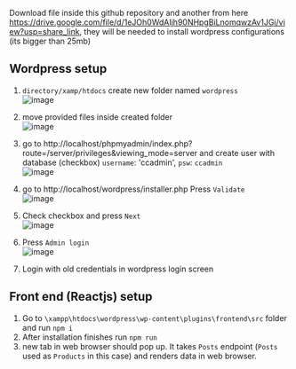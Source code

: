Download file inside this github repository and another from here https://drive.google.com/file/d/1eJOh0WdAIjh90NHpgBiLnomqwzAv1JGi/view?usp=share_link, they will be needed to install wordpress configurations (its bigger than 25mb) 


<h2>Wordpress setup</h2>

1. `directory/xamp/htdocs` create new folder named `wordpress` <br>
![image](https://user-images.githubusercontent.com/82623435/223330222-c8c84ea0-290b-4a24-b1dd-2c436eff3129.png)

2. move provided files inside created folder <br>
![image](https://user-images.githubusercontent.com/82623435/223330362-26e7aa0a-896b-477c-938e-cde85d5cbbfe.png)

3. go to http://localhost/phpmyadmin/index.php?route=/server/privileges&viewing_mode=server and create user with database (checkbox) `username`: 'ccadmin', `psw`: `ccadmin`   <br>
![image](https://user-images.githubusercontent.com/82623435/223334550-665b14d4-3d01-48be-9a5d-a8095f992ee1.png)

4. go to http://localhost/wordpress/installer.php Press `Validate`<br>
![image](https://user-images.githubusercontent.com/82623435/223334636-91172a8d-1824-45b6-9c49-010704627376.png)

5. Check checkbox and press `Next` <br>
![image](https://user-images.githubusercontent.com/82623435/223334891-747d8c17-c852-4fd7-8948-f47830e166a4.png)

6. Press `Admin login` <br>
![image](https://user-images.githubusercontent.com/82623435/223335089-99f2b86c-f1b4-45ff-ba69-426c142d8289.png)

7. Login with old credentials in wordpress login screen   <br>

<h2>Front end (Reactjs) setup</h2>

1. Go to `\xampp\htdocs\wordpress\wp-content\plugins\frontend\src` folder and run `npm i`
2. After installation finishes run `npm run`
3. new tab in web browser should pop up. It takes `Posts` endpoint (`Posts` used as `Products` in this case) and renders data in web browser.
